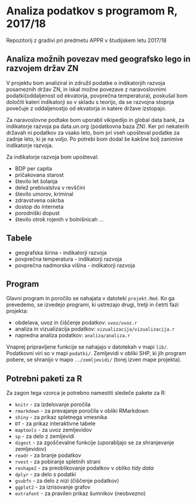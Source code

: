 # Analiza podatkov s programom R, 2017/18

Repozitorij z gradivi pri predmetu APPR v študijskem letu 2017/18

## Analiza možnih povezav med geografsko lego in razvojem držav ZN

V projektu bom analiziral in združil podatke o indikatorjih razvoja posameznih držav ZN, in iskal možne povezave z naravoslovnimi podatki(oddaljenost od ekvatorja, povprečna temperatura), poskušal bom določiti kateri indikatorji so v skladu s teorijo, da se razvojna stopnja povečuje z oddaljenostjo od ekvatorja in katere države izstopajo. 


Za naravoslovne podtake bom uporabil vikipedijo in global data bank, za indikatorje razvoja pa data.un.org (podatkovna baza ZN).
Ker pri nekaterih državah ni podatkov za vsako leto, bom pri vseh upošteval podatke za zadnje leto, ki je na voljo. Po potrebi bom dodal še kakšne bolj zanimive indikatorje razvoja.

Za indikatorje razvoja bom upošteval:

* BDP per capita
* pričakovana starost
* število let šolanja
* delež prebivalstva v revščini
* število umorov, kriminal 
* zdravstvena oskrba
* dostop do interneta
* porodniški dopust
* število otrok rojenih v bolnišnicah ...

## Tabele

* geografska širina - indikatorji razvoja
* povprečna temperatura - indikatorji razvoja
* povprečna nadmorska višina - indikatorji razvoja




## Program

Glavni program in poročilo se nahajata v datoteki `projekt.Rmd`. Ko ga prevedemo,
se izvedejo programi, ki ustrezajo drugi, tretji in četrti fazi projekta:

* obdelava, uvoz in čiščenje podatkov: `uvoz/uvoz.r`
* analiza in vizualizacija podatkov: `vizualizacija/vizualizacija.r`
* napredna analiza podatkov: `analiza/analiza.r`

Vnaprej pripravljene funkcije se nahajajo v datotekah v mapi `lib/`. Podatkovni
viri so v mapi `podatki/`. Zemljevidi v obliki SHP, ki jih program pobere, se
shranijo v mapo `../zemljevidi/` (torej izven mape projekta).

## Potrebni paketi za R

Za zagon tega vzorca je potrebno namestiti sledeče pakete za R:

* `knitr` - za izdelovanje poročila
* `rmarkdown` - za prevajanje poročila v obliki RMarkdown
* `shiny` - za prikaz spletnega vmesnika
* `DT` - za prikaz interaktivne tabele
* `maptools` - za uvoz zemljevidov
* `sp` - za delo z zemljevidi
* `digest` - za zgoščevalne funkcije (uporabljajo se za shranjevanje zemljevidov)
* `readr` - za branje podatkov
* `rvest` - za pobiranje spletnih strani
* `reshape2` - za preoblikovanje podatkov v obliko *tidy data*
* `dplyr` - za delo s podatki
* `gsubfn` - za delo z nizi (čiščenje podatkov)
* `ggplot2` - za izrisovanje grafov
* `extrafont` - za pravilen prikaz šumnikov (neobvezno)
